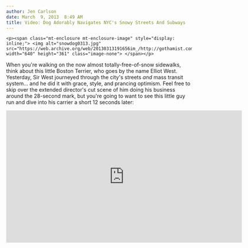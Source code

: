 ```yaml
---
author: Jen Carlson
date: March  9, 2013  8:49 AM
title: Video: Dog Adorably Navigates NYC's Snowy Streets And Subways
---
```



	
	
	
	<p><span class="mt-enclosure mt-enclosure-image" style="display: inline;"> <img alt="snowdog0313.jpg" src="https://web.archive.org/web/20130313191656im_/http://gothamist.com/attachments/arts_jen/snowdog0313.jpg" width="640" height="361" class="image-none"> </span></p>

<p>When you&apos;re walking on the now almost totally-free-of-snow sidewalks, think about this little Boston Terrier, who goes by the name Elliot West. Yesterday, Sir West journeyed through the city&apos;s streets <em>and</em> mass transit system... and he did it with grace, style, and prancing optimism. Feel free to skip over the extended director&apos;s cut scene of him doing his business around the 28-second mark, but you&apos;re going to want to see this little guy run and dive into his carrier a short 12 seconds later:</p>

<p><iframe width="640" height="360" src="https://web.archive.org/web/20130313191656if_/http://www.youtube-nocookie.com/embed/i33q0EwoNBE" frameborder="0" allowfullscreen></iframe></p>
	
	
	
	
	
